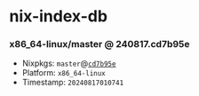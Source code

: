 # nix-index-db
### x86_64-linux/master @ 240817.cd7b95e
- Nixpkgs: `master`@[`cd7b95e`](https://github.com/NixOS/nixpkgs/commit/cd7b95ee3725af7113bacbce91dd6549cee58ca5)
- Platform: `x86_64-linux`
- Timestamp: `20240817010741`
